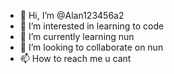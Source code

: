 - 👋 Hi, I’m @Alan123456a2
- 👀 I’m interested in learning to code
- 🌱 I’m currently learning nun
- 💞️ I’m looking to collaborate on nun
- 📫 How to reach me u cant

<!---
Alan123456a/Alan123456a is a ✨ special ✨ repository because its `README.md` (this file) appears on your GitHub profile.
You can click the Preview link to take a look at your changes.
--->
